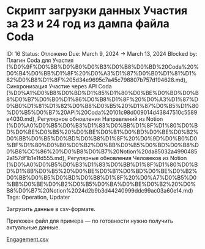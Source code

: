 # Скрипт загрузки данных Участия за 23 и 24 год из дампа файла Coda

ID: 16
Status: Отложено
Due: March 9, 2024 → March 13, 2024
Blocked by: Плагин Coda для Участия (%D0%9F%D0%BB%D0%B0%D0%B3%D0%B8%D0%BD%20Coda%20%D0%B4%D0%BB%D1%8F%20%D0%A3%D1%87%D0%B0%D1%81%D1%82%D0%B8%D1%8F%205d34e9695c7a45c798807b757d194628.md), Синхронизация Участие через API Coda (%D0%A1%D0%B8%D0%BD%D1%85%D1%80%D0%BE%D0%BD%D0%B8%D0%B7%D0%B0%D1%86%D0%B8%D1%8F%20%D0%A3%D1%87%D0%B0%D1%81%D1%82%D0%B8%D0%B5%20%D1%87%D0%B5%D1%80%D0%B5%D0%B7%20API%20Coda%20101c98d009014d43847510c5589e4030.md), Регулярное обновления Направлений из Notion (%D0%A0%D0%B5%D0%B3%D1%83%D0%BB%D1%8F%D1%80%D0%BD%D0%BE%D0%B5%20%D0%BE%D0%B1%D0%BD%D0%BE%D0%B2%D0%BB%D0%B5%D0%BD%D0%B8%D1%8F%20%D0%9D%D0%B0%D0%BF%D1%80%D0%B0%D0%B2%D0%BB%D0%B5%D0%BD%D0%B8%D0%B8%CC%86%20%D0%B8%D0%B7%20Notion%20da85032a49904852a157df1b1e1fd555.md), Регулярные обновления Человеков из Notion (%D0%A0%D0%B5%D0%B3%D1%83%D0%BB%D1%8F%D1%80%D0%BD%D1%8B%D0%B5%20%D0%BE%D0%B1%D0%BD%D0%BE%D0%B2%D0%BB%D0%B5%D0%BD%D0%B8%D1%8F%20%D0%A7%D0%B5%D0%BB%D0%BE%D0%B2%D0%B5%D0%BA%D0%BE%D0%B2%20%D0%B8%D0%B7%20Notion%2024d2b9b3d44240999ddc99ac03a60e14.md)
Tags: Operation, Updater

Загрузить данные в csv-формате. 

Приложен файл для примера — по готовности нужно получить актуальные данные.

[Engagement.csv](%D0%A1%D0%BA%D1%80%D0%B8%D0%BF%D1%82%20%D0%B7%D0%B0%D0%B3%D1%80%D1%83%D0%B7%D0%BA%D0%B8%20%D0%B4%D0%B0%D0%BD%D0%BD%D1%8B%D1%85%20%D0%A3%D1%87%D0%B0%D1%81%D1%82%D0%B8%D1%8F%20%D0%B7%D0%B0%2023%20%D0%B8%2024%20%D0%B3%D0%BE%D0%B4%20%D0%B8%D0%B7%20%D0%B4%20d175e6771a18468698810f106b498581/Engagement.csv)